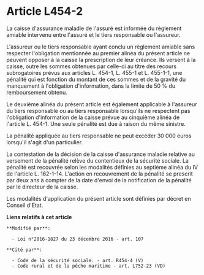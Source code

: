 # Article L454-2

La caisse d'assurance maladie de l'assuré est informée du règlement amiable intervenu entre l'assuré et le tiers responsable
ou l'assureur.

L'assureur ou le tiers responsable  ayant conclu un règlement amiable sans respecter l'obligation mentionnée au premier
alinéa du présent article ne peuvent opposer à la caisse la prescription de leur créance. Ils versent à la caisse, outre les
sommes obtenues par celle-ci au titre des recours subrogatoires prévus aux articles L. 454-1, L. 455-1 et L. 455-1-1, une
pénalité qui est fonction du montant de ces sommes et de la gravité du manquement à l'obligation d'information, dans la
limite de 50 % du remboursement obtenu.

Le deuxième alinéa du présent article est également applicable à l'assureur du tiers responsable ou au tiers responsable
lorsqu'ils ne respectent pas l'obligation d'information de la caisse prévue au cinquième alinéa de l'article L. 454-1. Une
seule pénalité est due à raison du même sinistre.

La pénalité appliquée au tiers responsable ne peut excéder 30 000 euros lorsqu'il s'agit d'un particulier. 

La contestation de la décision de la caisse d'assurance maladie relative au versement de la pénalité relève du contentieux de
la sécurité sociale. La pénalité est recouvrée selon les modalités définies au septième alinéa du IV de l'article L.
162-1-14. L'action en recouvrement de la pénalité se prescrit par deux ans à compter de la date d'envoi de la notification de
la pénalité par le directeur de la caisse.

Les modalités d'application du présent article sont définies par décret en Conseil d'Etat.

**Liens relatifs à cet article**

	**Modifié par**:

	  - Loi n°2016-1827 du 23 décembre 2016 - art. 107

	**Cité par**:

	  - Code de la sécurité sociale. - art. R454-4 (V)
	  - Code rural et de la pêche maritime - art. L752-23 (VD)
